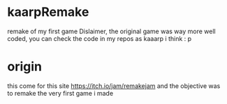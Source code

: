 # kaarpRemake
remake of my first game 
Dislaimer, the original game was way more well coded, you can check the code in my repos as kaaarp i think : p
# origin
this come for this site https://itch.io/jam/remakejam and the objective was to remake the very first game i made
